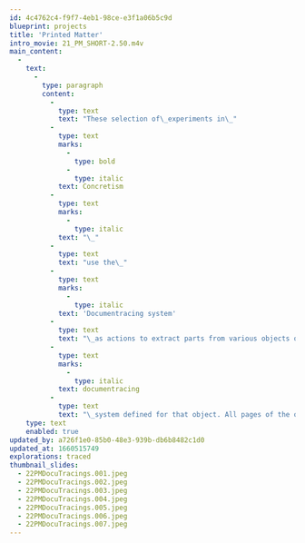 ```yaml
---
id: 4c4762c4-f9f7-4eb1-98ce-e3f1a06b5c9d
blueprint: projects
title: 'Printed Matter'
intro_movie: 21_PM_SHORT-2.50.m4v
main_content:
  -
    text:
      -
        type: paragraph
        content:
          -
            type: text
            text: "These selection of\_experiments in\_"
          -
            type: text
            marks:
              -
                type: bold
              -
                type: italic
            text: Concretism
          -
            type: text
            marks:
              -
                type: italic
            text: "\_"
          -
            type: text
            text: "use the\_"
          -
            type: text
            marks:
              -
                type: italic
            text: 'Documentracing system'
          -
            type: text
            text: "\_as actions to extract parts from various objects of printed matter, like magazines, bulletins, and catalogues. Each object used was spontaneously approached to extract parts according to the\_"
          -
            type: text
            marks:
              -
                type: italic
            text: documentracing
          -
            type: text
            text: "\_system defined for that object. All pages of the object’s printed pages were simply “read” from front to back, including the cover. In this sequence of time single “units” were extracted from each page via a predetermined system. That so-called “unit” was determined at the very point of engagement with a page. The “unit” could be a single image outline, a group of marks (e.g. all comas within a body of text), a group of words, or any other group of relational parts. Each unit in the composition of the drawing was always in the relative position of the original printed page it was traced from."
    type: text
    enabled: true
updated_by: a726f1e0-85b0-48e3-939b-db6b8482c1d0
updated_at: 1660515749
explorations: traced
thumbnail_slides:
  - 22PMDocuTracings.001.jpeg
  - 22PMDocuTracings.002.jpeg
  - 22PMDocuTracings.003.jpeg
  - 22PMDocuTracings.004.jpeg
  - 22PMDocuTracings.005.jpeg
  - 22PMDocuTracings.006.jpeg
  - 22PMDocuTracings.007.jpeg
---
```

